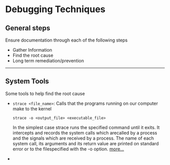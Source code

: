 # Debugging Techniques

## General steps
Ensure documentation through each of the following steps
* Gather Information 
* Find the root cause 
* Long term remediation/prevention

<hr>

## System Tools

Some tools to help find the root cause
* `strace <file_name>`:   Calls that the programs running on our computer make to the kernel
     
    `strace -o <output_file> <executable_file>`

    In the simplest case strace runs the specified command until it exits.  It intercepts and records the system calls which arecalled by a process and the signals which are received by a process.  The name of each system call, its arguments and its return value are printed on standard error or to the filespecified with the -o option. [more...](https://man7.org/linux/man-pages/man1/strace.1.html)


* 